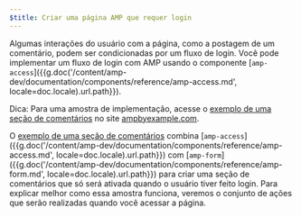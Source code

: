 ```yaml
---
$title: Criar uma página AMP que requer login
---
```

Algumas interações do usuário com a página, como a postagem de um comentário, podem ser condicionadas por um fluxo de login. Você pode implementar um fluxo de login com AMP usando o componente [`amp-access`]({{g.doc('/content/amp-dev/documentation/components/reference/amp-access.md', locale=doc.locale).url.path}}).

Dica: Para uma amostra de implementação, acesse o [exemplo de uma seção de comentários](https://ampbyexample.com/samples_templates/comment_section/) no site [ampbyexample.com](https://ampbyexample.com).

O [exemplo de uma seção de comentários](https://ampbyexample.com/samples_templates/comment_section/) combina [`amp-access`]({{g.doc('/content/amp-dev/documentation/components/reference/amp-access.md', locale=doc.locale).url.path}}) com [`amp-form`]({{g.doc('/content/amp-dev/documentation/components/reference/amp-form.md', locale=doc.locale).url.path}}) para criar uma seção de comentários que só será ativada quando o usuário tiver feito login. Para explicar melhor como essa amostra funciona, veremos o conjunto de ações que serão realizadas quando você acessar a página.

